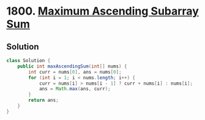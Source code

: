 # 1800. [Maximum Ascending Subarray Sum](https://leetcode.com/problems/maximum-ascending-subarray-sum/description/?envType=daily-question&envId=2025-02-04)

## Solution

```java
class Solution {
    public int maxAscendingSum(int[] nums) {
        int curr = nums[0], ans = nums[0];
        for (int i = 1; i < nums.length; i++) {
            curr = nums[i] > nums[i - 1] ? curr + nums[i] : nums[i];
            ans = Math.max(ans, curr);
        }
        return ans;
    }
}
```
